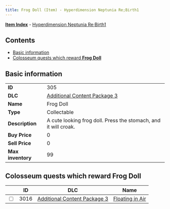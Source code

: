 ```yaml
---
title: Frog Doll (Item) - Hyperdimension Neptunia Re;Birth1
---
```


[**Item Index**](/neptunia/rb1/item/index.html) - [Hyperdimension Neptunia Re;Birth1](/neptunia/rb1)

## Contents

- [Basic information](#basic-information)
- [Colosseum quests which reward **Frog Doll**](#colosseum-quests-which-reward-frog-doll)
## Basic information

|   |   |
| -- | -- |
| **ID** | 305 |
| **DLC** | [Additional Content Package 3](/neptunia/rb1/dlc/12-pack3.html) |
| **Name** | Frog Doll |
| **Type** | Collectable |
| **Description** | A cute looking frog doll. Press the stomach, and it will croak. |
| **Buy Price** | 0 |
| **Sell Price** | 0 |
| **Max inventory** | 99 |


## Colosseum quests which reward **Frog Doll**

|    | ID | DLC | Name |
| -- | -- | --- | ---- |
| <input type="checkbox" id="rb1-colosseum-12-3016" class="trackbox" /> | 3016 | [Additional Content Package 3](/neptunia/rb1/dlc/12-pack3.html) | [Floating in Air](/neptunia/rb1/colosseum/12-3016-floating-in-air.html) |
